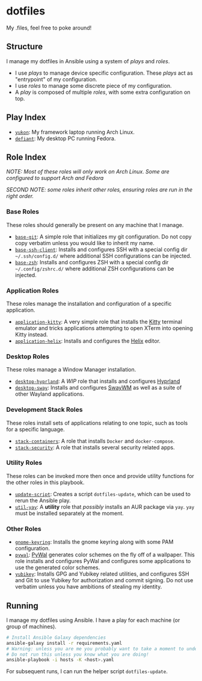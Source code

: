 # dotfiles

My .files, feel free to poke around!

## Structure

I manage my dotfiles in Ansible using a system of _plays_ and _roles_.

- I use _plays_ to manage device specific configuration.
  These _plays_ act as "entrypoint" of my configuration.
- I use _roles_ to manage some discrete piece of my configuration.
- A _play_ is composed of multiple _roles_, with some extra configuration on top.

## Play Index

- [`yukon`](./yukon.yaml): My framework laptop running Arch Linux.
- [`defiant`](./defiant.yaml): My desktop PC running Fedora.

## Role Index

_NOTE: Most of these roles will only work on Arch Linux. Some are configured to support Arch and Fedora_

_SECOND NOTE: some roles inherit other roles, ensuring roles are run in the right order._

### Base Roles

These roles should generally be present on any machine that I manage.

- [`base-git`](./roles/base-git): A simple role that initializes my git configuration. Do not copy copy verbatim unless you would like to inherit my name.
- [`base-ssh-client`](./roles/base-ssh-client): Installs and configures SSH with a special config dir `~/.ssh/config.d/` where additional SSH configurations can be injected.
- [`base-zsh`](./roles/base-zsh): Installs and configures ZSH with a special config dir `~/.config/zshrc.d/` where additional ZSH configurations can be injected.

### Application Roles

These roles manage the installation and configuration of a specific application.

- [`application-kitty`](./roles/application-kitty): A very simple role that installs the [Kitty](https://sw.kovidgoyal.net/kitty/) terminal emulator and tricks applications attempting to open XTerm into opening Kitty instead.
- [`application-helix`](./roles/application-helix/): Installs and configures the [Helix](https://helix-editor.com/) editor.

### Desktop Roles

These roles manage a Window Manager installation.

- [`desktop-hyprland`](./roles/desktop-hyprland): A _WIP_ role that installs and configures [Hyprland](https://hyprland.org/)
- [`desktop-sway`](./roles/desktop-sway): Installs and configures [SwayWM](https://swaywm.org/) as well as a suite of other Wayland applications.

### Development Stack Roles

These roles install sets of applications relating to one topic, such as tools for a specific language.

- [`stack-containers`](./roles/stack-containers): A role that installs `Docker` and `docker-compose`.
- [`stack-security`](./roles/stack-security): A role that installs several security related apps.

### Utility Roles

These roles can be invoked more then once and provide utility functions for the other roles in this playbook.

- [`update-script`](./roles/update-script): Creates a script `dotfiles-update`, which can be used to rerun the Ansible play.
- [`util-yay`](./roles/util-yay): A **utility** role that _possibly_ installs an AUR package via `yay`. `yay` must be installed separately at the moment.

### Other Roles

- [`gnome-keyring`](./roles/gnome-keyring): Installs the gnome keyring along with some PAM configuration.
- [`pywal`](./roles/pywal): [PyWal](https://github.com/dylanaraps/pywal) generates color schemes on the fly off of a wallpaper. This role installs and configures PyWal and configures some applications to use the generated color schemes.
- [`yubikey`](./roles/yubikey): Installs GPG and Yubikey related utilities, and configures SSH and Git to use Yubikey for authorization and commit signing. Do not use verbatim unless you have ambitions of stealing my identity.

## Running

I manage my dotfiles using Ansible.
I have a play for each machine (or group of machines).

```bash
# Install Ansible Galaxy dependencies
ansible-galaxy install -r requirements.yaml
# Warning: unless you are me you probably want to take a moment to understand what you're about to run.
# Do not run this unless you know what you are doing!
ansible-playbook -i hosts -K <host>.yaml
```

For subsequent runs, I can run the helper script `dotfiles-update`.
